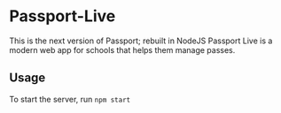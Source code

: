 # Passport-Live
This is the next version of Passport; rebuilt in NodeJS
Passport Live is a modern web app for schools that helps them manage passes.

## Usage 
To start the server, run <code>npm start</code> 
